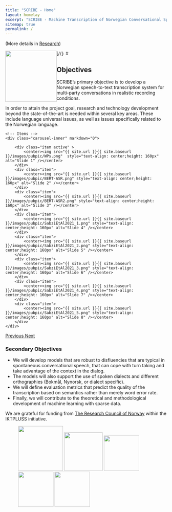 ```yaml
---
title: "SCRIBE - Home"
layout: homelay
excerpt: "SCRIBE - Machine Transcription of Norwegian Conversational Speech"
sitemap: true
permalink: /
---
```



(More details in [Research](research))


[//]: # <img src="{{ site.url }}{{ site.baseurl }}/images/logopic/scribe.png" style="float: left;width: 160px"> 

## Objectives ##
SCRIBE’s primary objective is to develop a Norwegian speech-to-text transcription system for multi-party conversations in realistic recording conditions.

In order to attain the project goal, research and technology development beyond the state-of-the-art is needed within several key areas. These include language universal issues, as well as issues specifically related to the Norwegian language.


<div markdown="0" id="carousel" class="carousel slide" data-ride="carousel" data-interval="5000" data-pause="hover" >
    <!-- Menu -->
    <!--<ol class="carousel-indicators">
        <li data-target="#carousel" data-slide-to="0" class="active"></li>
        <li data-target="#carousel" data-slide-to="1"></li>
        <li data-target="#carousel" data-slide-to="2"></li>
        <li data-target="#carousel" data-slide-to="3"></li>
        <li data-target="#carousel" data-slide-to="4"></li>
        <li data-target="#carousel" data-slide-to="5"></li>
        <li data-target="#carousel" data-slide-to="6"></li>
        <li data-target="#carousel" data-slide-to="7"></li>
        <li data-target="#carousel" data-slide-to="8"></li>
    </ol> !-->

    <!-- Items -->
    <div class="carousel-inner" markdown="0">

        <div class="item active" >
            <center><img src="{{ site.url }}{{ site.baseurl }}/images/pubpic/WPs.png"  style="text-align: center;height: 160px" alt="Slide 1" /></center>
        </div>
        <div class="item">
            <center><img src="{{ site.url }}{{ site.baseurl }}/images/pubpic/BERT-ASR.png" style="text-align: center;height: 160px" alt="Slide 2" /></center>
        </div>
        <div class="item">
            <center><img src="{{ site.url }}{{ site.baseurl }}/images/pubpic/BERT-ASR2.png" style="text-align: center;height: 160px" alt="Slide 3" /></center>
        </div>
        <div class="item">
            <center><img src="{{ site.url }}{{ site.baseurl }}/images/pubpic/SabziEtAl2021_1.png" style="text-align: center;height: 160px" alt="Slide 4" /></center>
        </div>
        <div class="item">
            <center><img src="{{ site.url }}{{ site.baseurl }}/images/pubpic/SabziEtAl2021_2.png" style="text-align: center;height: 160px" alt="Slide 5" /></center>
        </div>
        <div class="item">
            <center><img src="{{ site.url }}{{ site.baseurl }}/images/pubpic/SabziEtAl2021_3.png" style="text-align: center;height: 160px" alt="Slide 6" /></center>
        </div>
        <div class="item">
            <center><img src="{{ site.url }}{{ site.baseurl }}/images/pubpic/SabziEtAl2021_4.png" style="text-align: center;height: 160px" alt="Slide 7" /></center>
        </div>
        <div class="item">
            <center><img src="{{ site.url }}{{ site.baseurl }}/images/pubpic/SabziEtAl2021_5.png" style="text-align: center;height: 160px" alt="Slide 8" /></center>
        </div>
    </div>
  <a class="left carousel-control" href="#carousel" role="button" data-slide="prev">
    <span class="glyphicon glyphicon-chevron-left" aria-hidden="true"></span>
    <span class="sr-only">Previous</span>
  </a>
  <a class="right carousel-control" href="#carousel" role="button" data-slide="next">
    <span class="glyphicon glyphicon-chevron-right" aria-hidden="true"></span>
    <span class="sr-only">Next</span>
  </a>
</div>

### Secondary Objectives ###


- We will develop models that are robust to disfluencies that are typical in spontaneous conversational speech, that can cope with turn taking and take advantage of the context in the dialog.
- The models will also support the use of spoken dialects and different orthographies (Bokmål, Nynorsk, or dialect specific).
- We will define evaluation metrics that predict the quality of the transcription based on semantics rather than merely word error rate.
- Finally, we will contribute to the theoretical and methodological development of machine learning with sparse data.

We are grateful for funding from [The Research Council of Norway](href="https://www.forskningsradet.no/") within the IKTPLUSS initiative.

<figure class="fourth">
  <img src="{{ site.url }}{{ site.baseurl }}/images/logopic/ntnu.png" style="width: 140px">
  <img src="{{ site.url }}{{ site.baseurl }}/images/logopic/ailab.png" style="width: 120px">
  <img src="{{ site.url }}{{ site.baseurl }}/images/logopic/nrk.png" style="width: 110px">
  <img src="{{ site.url }}{{ site.baseurl }}/images/logopic/nb.png" style="width: 110px">
  <img src="{{ site.url }}{{ site.baseurl }}/images/logopic/telenor.png" style="width: 110px">
</figure>
